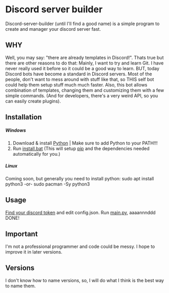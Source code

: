 # Discord server builder
Discord-server-builder (until I'll find a good name) is a simple program to create and manager your discord server fast.


## WHY
Well, you may say: "there are already templates in Discord!".
Thats true but there are other reasons to do that:
Mainly, I want to try and learn Git. I have never really used it before so it could be a good way to learn. 
BUT, today Discord bots have become a standard in Discord servers. Most of the people, don't want to mess around with stuff like that, so THIS self bot could help them setup stuff much much faster. 
Also, this bot allows combination of templates, changing them and customizing them with a few simple commands.
(And for developers, there's a very weird API, so you can easily create plugins).

## Installation
##### Windows
1. Download & install [Python](https://python.org/) | Make sure to add Python to your PATH!!!
2. Run [install.bat](./install.bat) (This will setup [pip](https://pypa.io/) and the dependencies needed automatically for you.)

##### Linux
Coming soon, but generally you need to install python:
sudo apt install python3
-or-
sudo pacman -Sy  python3

## Usage
[Find your discord token](https://www.youtube.com/watch?v=3qzpmTIQ-Gs) and edit config.json.
Run [main.py](./main.py), aaaannnddd DONE!

## Important
I'm not a professional programmer and code could be messy. I hope to improve it in later versions.

## Versions
I don't know how to name versions, so, I will do what I think is the best way to name them.
